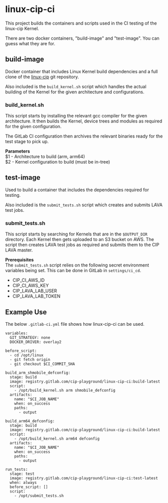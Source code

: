 # linux-cip-ci
This project builds the containers and scripts used in the CI testing of the
linux-cip Kernel.

There are two docker containers, "build-image" and "test-image". You can guess
what they are for.

## build-image
Docker container that includes Linux Kernel build dependencies and a full clone
of the
[linux-cip](https://git.kernel.org/pub/scm/linux/kernel/git/cip/linux-cip.git/)
git repository.

Also included is the `build_kernel.sh` script which handles the actual building
of the Kernel for the given architecture and configurations.

### build_kernel.sh
This script starts by installing the relevant gcc compiler for the given
architecture. It then builds the Kernel, device trees and modules as required
for the given configuration.

The GitLab CI configuration then archives the relevant binaries ready for the
test stage to pick up.

**Parameters**  
$1 - Architecture to build (arm, arm64)  
$2 - Kernel configuration to build (must be in-tree)

## test-image
Used to build a container that includes the dependencies required for testing.

Also included is the `submit_tests.sh` script which creates and submits LAVA
test jobs.

### submit_tests.sh
This script starts by searching for Kernels that are in the `$OUTPUT_DIR`
directory. Each Kernel then gets uploaded to an S3 bucket on AWS. The script
then creates LAVA test jobs as required and submits them to the CIP LAVA master.

**Prerequisites**  
The `submit_tests.sh` script relies on the following secret environment
variables being set. This can be done in GitLab in `settings/ci_cd`.
* CIP_CI_AWS_ID
* CIP_CI_AWS_KEY
* CIP_LAVA_LAB_USER
* CIP_LAVA_LAB_TOKEN

## Example Use
The below `.gitlab-ci.yml` file shows how linux-cip-ci can be used.

```
variables:
  GIT_STRATEGY: none
  DOCKER_DRIVER: overlay2

before_script:
  - cd /opt/linux
  - git fetch origin
  - git checkout $CI_COMMIT_SHA

build_arm_shmobile_defconfig:
  stage: build
  image: registry.gitlab.com/cip-playground/linux-cip-ci:build-latest
  script:
    - /opt/build_kernel.sh arm shmobile_defconfig
  artifacts:
    name: "$CI_JOB_NAME"
    when: on_success
    paths:
      - output

build_arm64_defconfig:
  stage: build
  image: registry.gitlab.com/cip-playground/linux-cip-ci:build-latest
  script:
    - /opt/build_kernel.sh arm64 defconfig
  artifacts:
    name: "$CI_JOB_NAME"
    when: on_success
    paths:
      - output

run_tests:
  stage: test
  image: registry.gitlab.com/cip-playground/linux-cip-ci:test-latest
  when: always
  before_script: []
  script:
    - /opt/submit_tests.sh
```

